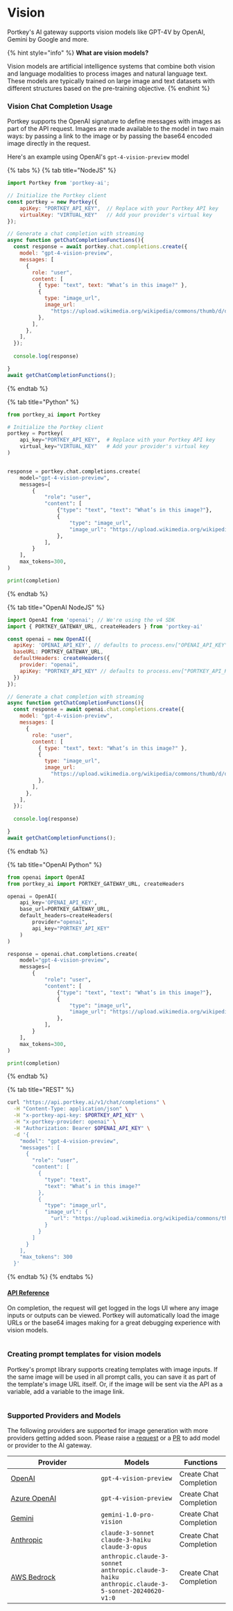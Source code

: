 # Vision

Portkey's AI gateway supports vision models like GPT-4V by OpenAI, Gemini by Google and more.

{% hint style="info" %}
**What are vision models?**

Vision models are artificial intelligence systems that combine both vision and language modalities to process images and natural language text. These models are typically trained on large image and text datasets with different structures based on the pre-training objective.
{% endhint %}

### Vision Chat Completion Usage

Portkey supports the OpenAI signature to define messages with images as part of the API request. Images are made available to the model in two main ways: by passing a link to the image or by passing the base64 encoded image directly in the request.

Here's an example using OpenAI's `gpt-4-vision-preview` model

{% tabs %}
{% tab title="NodeJS" %}
```javascript
import Portkey from 'portkey-ai';

// Initialize the Portkey client
const portkey = new Portkey({
    apiKey: "PORTKEY_API_KEY",  // Replace with your Portkey API key
    virtualKey: "VIRTUAL_KEY"   // Add your provider's virtual key
});

// Generate a chat completion with streaming
async function getChatCompletionFunctions(){
  const response = await portkey.chat.completions.create({
    model: "gpt-4-vision-preview",
    messages: [
      {
        role: "user",
        content: [
          { type: "text", text: "What’s in this image?" },
          {
            type: "image_url",
            image_url:
              "https://upload.wikimedia.org/wikipedia/commons/thumb/d/dd/Gfp-wisconsin-madison-the-nature-boardwalk.jpg/2560px-Gfp-wisconsin-madison-the-nature-boardwalk.jpg",
          },
        ],
      },
    ],
  });
  
  console.log(response)

}
await getChatCompletionFunctions();
```
{% endtab %}

{% tab title="Python" %}
```python
from portkey_ai import Portkey

# Initialize the Portkey client
portkey = Portkey(
    api_key="PORTKEY_API_KEY",  # Replace with your Portkey API key
    virtual_key="VIRTUAL_KEY"   # Add your provider's virtual key
)


response = portkey.chat.completions.create(
    model="gpt-4-vision-preview",
    messages=[
        {
            "role": "user",
            "content": [
                {"type": "text", "text": "What’s in this image?"},
                {
                    "type": "image_url",
                    "image_url": "https://upload.wikimedia.org/wikipedia/commons/thumb/d/dd/Gfp-wisconsin-madison-the-nature-boardwalk.jpg/2560px-Gfp-wisconsin-madison-the-nature-boardwalk.jpg",
                },
            ],
        }
    ],
    max_tokens=300,
)

print(completion)
```
{% endtab %}

{% tab title="OpenAI NodeJS" %}
```javascript
import OpenAI from 'openai'; // We're using the v4 SDK
import { PORTKEY_GATEWAY_URL, createHeaders } from 'portkey-ai'

const openai = new OpenAI({
  apiKey: 'OPENAI_API_KEY', // defaults to process.env["OPENAI_API_KEY"],
  baseURL: PORTKEY_GATEWAY_URL,
  defaultHeaders: createHeaders({
    provider: "openai",
    apiKey: "PORTKEY_API_KEY" // defaults to process.env["PORTKEY_API_KEY"]
  })
});

// Generate a chat completion with streaming
async function getChatCompletionFunctions(){
  const response = await openai.chat.completions.create({
    model: "gpt-4-vision-preview",
    messages: [
      {
        role: "user",
        content: [
          { type: "text", text: "What’s in this image?" },
          {
            type: "image_url",
            image_url:
              "https://upload.wikimedia.org/wikipedia/commons/thumb/d/dd/Gfp-wisconsin-madison-the-nature-boardwalk.jpg/2560px-Gfp-wisconsin-madison-the-nature-boardwalk.jpg",
          },
        ],
      },
    ],
  });
  
  console.log(response)

}
await getChatCompletionFunctions();
```
{% endtab %}

{% tab title="OpenAI Python" %}
```python
from openai import OpenAI
from portkey_ai import PORTKEY_GATEWAY_URL, createHeaders

openai = OpenAI(
    api_key='OPENAI_API_KEY',
    base_url=PORTKEY_GATEWAY_URL,
    default_headers=createHeaders(
        provider="openai",
        api_key="PORTKEY_API_KEY"
    )
)

response = openai.chat.completions.create(
    model="gpt-4-vision-preview",
    messages=[
        {
            "role": "user",
            "content": [
                {"type": "text", "text": "What’s in this image?"},
                {
                    "type": "image_url",
                    "image_url": "https://upload.wikimedia.org/wikipedia/commons/thumb/d/dd/Gfp-wisconsin-madison-the-nature-boardwalk.jpg/2560px-Gfp-wisconsin-madison-the-nature-boardwalk.jpg",
                },
            ],
        }
    ],
    max_tokens=300,
)

print(completion)
```
{% endtab %}

{% tab title="REST" %}
```bash
curl "https://api.portkey.ai/v1/chat/completions" \
  -H "Content-Type: application/json" \
  -H "x-portkey-api-key: $PORTKEY_API_KEY" \
  -H "x-portkey-provider: openai" \
  -H "Authorization: Bearer $OPENAI_API_KEY" \
  -d '{
    "model": "gpt-4-vision-preview",
    "messages": [
      {
        "role": "user",
        "content": [
          {
            "type": "text",
            "text": "What’s in this image?"
          },
          {
            "type": "image_url",
            "image_url": {
              "url": "https://upload.wikimedia.org/wikipedia/commons/thumb/d/dd/Gfp-wisconsin-madison-the-nature-boardwalk.jpg/2560px-Gfp-wisconsin-madison-the-nature-boardwalk.jpg"
            }
          }
        ]
      }
    ],
    "max_tokens": 300
  }'
```
{% endtab %}
{% endtabs %}

#### [API Reference](vision.md#vision-chat-completion-usage)

On completion, the request will get logged in the logs UI where any image inputs or outputs can be viewed. Portkey will automatically load the image URLs or the base64 images making for a great debugging experience with vision models.

<figure><img src="../../../.gitbook/assets/image (26).png" alt=""><figcaption></figcaption></figure>

### Creating prompt templates for vision models

Portkey's prompt library supports creating templates with image inputs. If the same image will be used in all prompt calls, you can save it as part of the template's image URL itself. Or, if the image will be sent via the API as a variable, add a variable to the image link.

<figure><img src="../../../.gitbook/assets/vision-prompt.gif" alt=""><figcaption></figcaption></figure>

### Supported Providers and Models

The following providers are supported for image generation with more providers getting added soon. Please raise a [request](../../../integrations/llms/suggest-a-new-integration.md) or a [PR](https://github.com/Portkey-AI/gateway/pulls) to add model or provider to the AI gateway.

<table><thead><tr><th width="192.33333333333331">Provider</th><th>Models</th><th>Functions</th></tr></thead><tbody><tr><td><a href="../../../integrations/llms/openai/">OpenAI</a></td><td><code>gpt-4-vision-preview</code></td><td>Create Chat Completion</td></tr><tr><td><a href="../../../integrations/llms/azure-openai.md">Azure OpenAI</a></td><td><code>gpt-4-vision-preview</code></td><td>Create Chat Completion</td></tr><tr><td><a href="../../../integrations/llms/gemini.md">Gemini</a></td><td><code>gemini-1.0-pro-vision</code></td><td>Create Chat Completion</td></tr><tr><td><a href="../../../integrations/llms/anthropic.md">Anthropic</a></td><td><code>claude-3-sonnet</code><br><code>claude-3-haiku</code><br><code>claude-3-opus</code></td><td>Create Chat Completion</td></tr><tr><td><a href="../../../integrations/llms/aws-bedrock.md">AWS Bedrock</a></td><td><code>anthropic.claude-3-sonnet</code><br><code>anthropic.claude-3-haiku</code><br><code>anthropic.claude-3-5-sonnet-20240620-v1:0</code></td><td>Create Chat Completion</td></tr></tbody></table>
